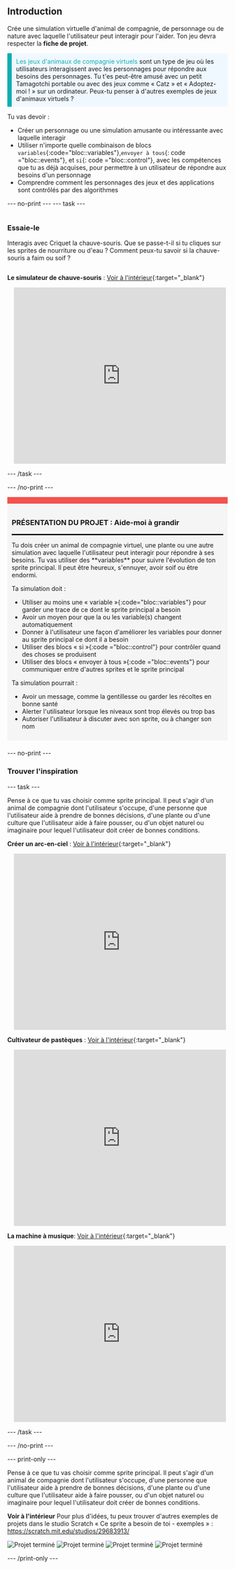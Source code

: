 ## Introduction

Crée une simulation virtuelle d'animal de compagnie, de personnage ou de nature avec laquelle l'utilisateur peut interagir pour l'aider. Ton jeu devra respecter la **fiche de projet**.

<p style="border-left: solid; border-width:10px; border-color: #0faeb0; background-color: aliceblue; padding: 10px;">
<span style="color: #0faeb0">Les jeux d'animaux de compagnie virtuels</span> sont un type de jeu où les utilisateurs interagissent avec les personnages pour répondre aux besoins des personnages. Tu t'es peut-être amusé avec un petit Tamagotchi portable ou avec des jeux comme « Catz » et « Adoptez-moi ! » sur un ordinateur. Peux-tu penser à d'autres exemples de jeux d'animaux virtuels ?
</p>

Tu vas devoir :
+ Créer un personnage ou une simulation amusante ou intéressante avec laquelle interagir
+ Utiliser n'importe quelle combinaison de blocs `variables`{:code="bloc::variables"},`envoyer à tous`{: code ="bloc::events"}, et `si`{: code ="bloc::control"}, avec les compétences que tu as déjà acquises, pour permettre à un utilisateur de répondre aux besoins d'un personnage
+ Comprendre comment les personnages des jeux et des applications sont contrôlés par des algorithmes

--- no-print --- --- task ---

<div style="display: flex; flex-wrap: wrap">
<div style="flex-basis: 200px; flex-grow: 1">

### Essaie-le

Interagis avec Criquet la chauve-souris. Que se passe-t-il si tu cliques sur les sprites de nourriture ou d'eau ? Comment peux-tu savoir si la chauve-souris a faim ou soif ?

</div>
<div>

**Le simulateur de chauve-souris** : [Voir à l'intérieur](https://scratch.mit.edu/projects/530008968/editor){:target="_blank"}
<div class="scratch-preview" style="margin-left: 15px;">
  <iframe allowtransparency="true" width="485" height="402" src="https://scratch.mit.edu/projects/embed/530008968/?autostart=false" frameborder="0"></iframe>
</div>

</div>
</div>

--- /task ---

--- /no-print ---

<div style="border-top: 15px solid #f3524f; background-color: whitesmoke; margin-bottom: 20px; padding: 10px;">

### PRÉSENTATION DU PROJET : Aide-moi à grandir
<hr style="border-top: 2px solid black;">
Tu dois créer un animal de compagnie virtuel, une plante ou une autre simulation avec laquelle l'utilisateur peut interagir pour répondre à ses besoins. Tu vas utiliser des **variables** pour suivre l'évolution de ton sprite principal. Il peut être heureux, s'ennuyer, avoir soif ou être endormi. 

Ta simulation doit :
+ Utiliser au moins une « variable »{:code="bloc::variables"} pour garder une trace de ce dont le sprite principal a besoin
+ Avoir un moyen pour que la ou les variable(s) changent automatiquement
+ Donner à l'utilisateur une façon d'améliorer les variables pour donner au sprite principal ce dont il a besoin
+ Utiliser des blocs « si »{:code ="bloc::control"} pour contrôler quand des choses se produisent
+ Utiliser des blocs « envoyer à tous »{:code ="bloc::events"} pour communiquer entre d'autres sprites et le sprite principal

Ta simulation pourrait :
+ Avoir un message, comme la gentillesse ou garder les récoltes en bonne santé
+ Alerter l'utilisateur lorsque les niveaux sont trop élevés ou trop bas
+ Autoriser l'utilisateur à discuter avec son sprite, ou à changer son nom
</div>

--- no-print ---

### Trouver l'inspiration

--- task ---

Pense à ce que tu vas choisir comme sprite principal. Il peut s'agir d'un animal de compagnie dont l'utilisateur s'occupe, d'une personne que l'utilisateur aide à prendre de bonnes décisions, d'une plante ou d'une culture que l'utilisateur aide à faire pousser, ou d'un objet naturel ou imaginaire pour lequel l'utilisateur doit créer de bonnes conditions.

**Créer un arc-en-ciel** : [Voir à l'intérieur](https://scratch.mit.edu/projects/530034441/editor){:target="_blank"}
<div class="scratch-preview" style="margin-left: 15px;">
  <iframe allowtransparency="true" width="485" height="402" src="https://scratch.mit.edu/projects/embed/530034441/?autostart=false" frameborder="0"></iframe>
</div>

**Cultivateur de pastèques** : [Voir à l'intérieur](https://scratch.mit.edu/projects/531858794/editor){:target="_blank"}
<div class="scratch-preview" style="margin-left: 15px;">
  <iframe allowtransparency="true" width="485" height="402" src="https://scratch.mit.edu/projects/embed/531858794/?autostart=false" frameborder="0"></iframe>
</div>

**La machine à musique**: [Voir à l'intérieur](https://scratch.mit.edu/projects/532093585/editor){:target="_blank"}
<div class="scratch-preview" style="margin-left: 15px;">
  <iframe allowtransparency="true" width="485" height="402" src="https://scratch.mit.edu/projects/embed/532093585/?autostart=false" frameborder="0"></iframe>
</div>

--- /task ---

--- /no-print ---

--- print-only ---

Pense à ce que tu vas choisir comme sprite principal. Il peut s'agir d'un animal de compagnie dont l'utilisateur s'occupe, d'une personne que l'utilisateur aide à prendre de bonnes décisions, d'une plante ou d'une culture que l'utilisateur aide à faire pousser, ou d'un objet naturel ou imaginaire pour lequel l'utilisateur doit créer de bonnes conditions.

**Voir à l'intérieur** Pour plus d'idées, tu peux trouver d'autres exemples de projets dans le studio Scratch « Ce sprite a besoin de toi - exemples » : https://scratch.mit.edu/studios/29683913/

![Projet terminé](images/bat-project.png) ![Projet terminé](images/watermelon-project.png) ![Projet terminé](images/music-project.png) ![Projet terminé](images/rainbow-project.png)

--- /print-only ---


